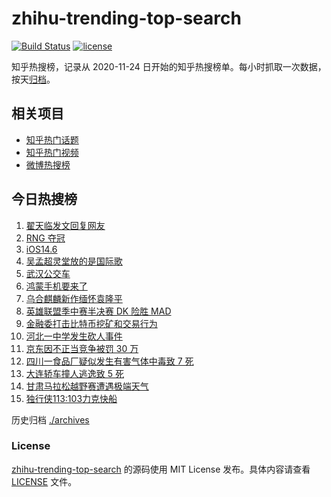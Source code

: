 # zhihu-trending-top-search

[![Build Status](https://github.com/justjavac/zhihu-trending-top-search/workflows/ci/badge.svg?branch=main)](https://github.com/justjavac/zhihu-trending-top-search/actions)
[![license](https://img.shields.io/github/license/justjavac/zhihu-trending-top-search)](https://github.com/justjavac/zhihu-trending-top-search/blob/main/LICENSE)

知乎热搜榜，记录从 2020-11-24 日开始的知乎热搜榜单。每小时抓取一次数据，按天[归档](./archives)。

## 相关项目

- [知乎热门话题](https://github.com/justjavac/zhihu-trending-hot-questions)
- [知乎热门视频](https://github.com/justjavac/zhihu-trending-hot-video)
- [微博热搜榜](https://github.com/justjavac/weibo-trending-hot-search)

## 今日热搜榜

<!-- BEGIN -->
<!-- 最后更新时间 Tue May 25 2021 14:19:25 GMT+0800 (China Standard Time) -->

1. [翟天临发文回复网友](https://www.zhihu.com/search?q=翟天临)
2. [RNG 夺冠](https://www.zhihu.com/search?q=rng)
3. [iOS14.6](https://www.zhihu.com/search?q=ios14.6)
4. [吴孟超灵堂放的是国际歌](https://www.zhihu.com/search?q=吴孟超)
5. [武汉公交车](https://www.zhihu.com/search?q=武汉公交车)
6. [鸿蒙手机要来了](https://www.zhihu.com/search?q=华为鸿蒙)
7. [乌合麒麟新作缅怀袁隆平](https://www.zhihu.com/search?q=乌合麒麟新作)
8. [英雄联盟季中赛半决赛 DK 险胜 MAD](https://www.zhihu.com/search?q=英雄联盟)
9. [金融委打击比特币挖矿和交易行为](https://www.zhihu.com/search?q=金融委打击比特币)
10. [河北一中学发生砍人事件](https://www.zhihu.com/search?q=河北中学砍人)
11. [京东因不正当竞争被罚 30 万](https://www.zhihu.com/search?q=京东罚款)
12. [四川一食品厂疑似发生有害气体中毒致 7 死](https://www.zhihu.com/search?q=四川食品厂)
13. [大连轿车撞人逃逸致 5 死](https://www.zhihu.com/search?q=大连车祸)
14. [甘肃马拉松越野赛遭遇极端天气](https://www.zhihu.com/search?q=甘肃马拉松)
15. [独行侠113:103力克快船](https://www.zhihu.com/search?q=独行侠)

<!-- END -->

历史归档 [./archives](./archives)

### License

[zhihu-trending-top-search](https://github.com/justjavac/zhihu-trending-top-search)
的源码使用 MIT License 发布。具体内容请查看 [LICENSE](./LICENSE) 文件。
